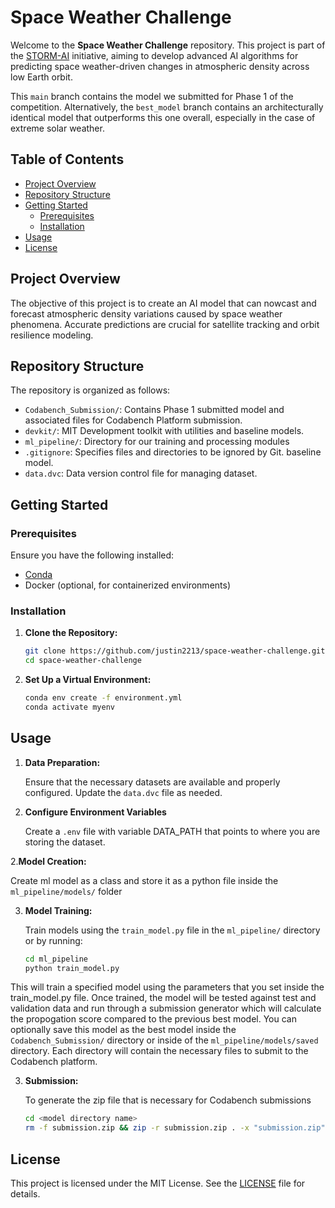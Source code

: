 # Space Weather Challenge

Welcome to the **Space Weather Challenge** repository. This project is part of the [STORM-AI](https://github.com/ARCLab-MIT/STORM-AI-devkit-2025) initiative, aiming to develop advanced AI algorithms for predicting space weather-driven changes in atmospheric density across low Earth orbit.

This `main` branch contains the model we submitted for Phase 1 of the competition. Alternatively, the `best_model` branch contains an architecturally identical model that outperforms this one overall, especially in the case of extreme solar weather.

## Table of Contents

- [Project Overview](#project-overview)
- [Repository Structure](#repository-structure)
- [Getting Started](#getting-started)
  - [Prerequisites](#prerequisites)
  - [Installation](#installation)
- [Usage](#usage)
- [License](#license)

## Project Overview

The objective of this project is to create an AI model that can nowcast and forecast atmospheric density variations caused by space weather phenomena. Accurate predictions are crucial for satellite tracking and orbit resilience modeling.

## Repository Structure

The repository is organized as follows:

- `Codabench_Submission/`: Contains Phase 1 submitted model and associated files for Codabench Platform submission.
- `devkit/`: MIT Development toolkit with utilities and baseline models.
- `ml_pipeline/`: Directory for our training and processing modules
- `.gitignore`: Specifies files and directories to be ignored by Git.
baseline model.
- `data.dvc`: Data version control file for managing dataset.

## Getting Started

### Prerequisites

Ensure you have the following installed:

- [Conda](https://docs.conda.io/en/latest/miniconda.html)
- Docker (optional, for containerized environments)

### Installation

1. **Clone the Repository:**

   ```bash
   git clone https://github.com/justin2213/space-weather-challenge.git
   cd space-weather-challenge
   ```

2. **Set Up a Virtual Environment:**

   ```bash
   conda env create -f environment.yml
   conda activate myenv
   ```

## Usage

1. **Data Preparation:**

   Ensure that the necessary datasets are available and properly configured. Update the `data.dvc` file as needed.

2. **Configure Environment Variables**

   Create a `.env` file with variable DATA_PATH that points to where you are storing the dataset.

2.**Model Creation:**

   Create ml model as a class and store it as a python file inside the `ml_pipeline/models/` folder
   
3. **Model Training:**

   Train models using the `train_model.py` file in the `ml_pipeline/` directory or by running:

   ```bash
   cd ml_pipeline
   python train_model.py
   ```

This will train a specified model using the parameters that you set inside the train_model.py file. Once trained, the model will be tested against test and validation data and run through a submission generator which will calculate the propogation score compared to the previous best model. You can optionally save this model as the best model inside the `Codabench_Submission/` directory or inside of the `ml_pipeline/models/saved` directory. Each directory will contain the necessary files to submit to the Codabench platform. 
  
3. **Submission:**

   To generate the zip file that is necessary for Codabench submissions

   ```bash
   cd <model directory name>
   rm -f submission.zip && zip -r submission.zip . -x "submission.zip"
   ```

## License

This project is licensed under the MIT License. See the [LICENSE](LICENSE) file for details.


